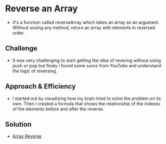 # Reverse an Array
* It's a function called reverseArray which takes an array as an argument. Without ussing any method, return an array with elements in reversed order.

## Challenge
* It was very challenging to start getting the idea of revering without using push or pop but finaly i found some surce from YouTube and understand the logic of reversing.

## Approach & Efficiency
* I started out by visualizing how my brain tried to solve the problem on its own. Then I created a formula that shows the relationship of the indexes of the elements before and after the reverse.

## Solution
- [Array Reverse](https://github.com/thomas720/data-structures-and-algorithms/tree/master/challenges/arrayReverse)
